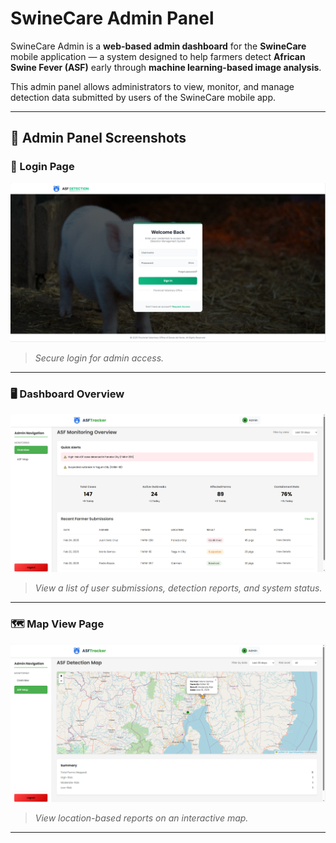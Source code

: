 # SwineCare Admin Panel

SwineCare Admin is a **web-based admin dashboard** for the **SwineCare** mobile application — a system designed to help farmers detect **African Swine Fever (ASF)** early through **machine learning-based image analysis**.

This admin panel allows administrators to view, monitor, and manage detection data submitted by users of the SwineCare mobile app.

---

## 📸 Admin Panel Screenshots

### 🔐 Login Page

![Login Page](https://github.com/argieuwu/swine-care-admin/blob/main/assests/screenshots/loginImage.png?raw=true)



> *Secure login for admin access.*

---

### 🖥️ Dashboard Overview

![Dashboard Overview](https://github.com/argieuwu/swine-care-admin/blob/main/assests/screenshots/overviewpage.png?raw=true)

> *View a list of user submissions, detection reports, and system status.*

---

### 🗺️ Map View Page

![Map Page](https://github.com/argieuwu/swine-care-admin/blob/main/assests/screenshots/mappage.png?raw=true)

> *View location-based reports on an interactive map.*

---
